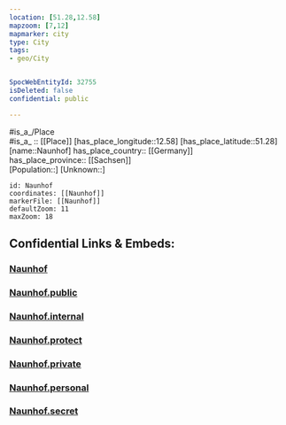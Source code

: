 ```yaml
---
location: [51.28,12.58] 
mapzoom: [7,12] 
mapmarker: city 
type: City
tags:
- geo/City


SpocWebEntityId: 32755
isDeleted: false
confidential: public

---
```

#is_a_/Place  
#is_a_ :: [[Place]] 
[has_place_longitude::12.58] 
[has_place_latitude::51.28] 
[name::Naunhof] 
has_place_country:: [[Germany]]  
has_place_province:: [[Sachsen]]  
[Population::] 
[Unknown::] 


```leaflet
id: Naunhof
coordinates: [[Naunhof]] 
markerFile: [[Naunhof]] 
defaultZoom: 11 
maxZoom: 18
```


## Confidential Links & Embeds: 

### [Naunhof](/_Standards/Earth/Continent/Europe/Europe~Central/Germany/Germany~East/Sachsen/counties~Sachsen/Leipzig/cities~Leipzig/Naunhof.md) 

### [Naunhof.public](/_public/Earth/Continent/Europe/Europe~Central/Germany/Germany~East/Sachsen/counties~Sachsen/Leipzig/cities~Leipzig/Naunhof.public.md) 

### [Naunhof.internal](/_internal/Earth/Continent/Europe/Europe~Central/Germany/Germany~East/Sachsen/counties~Sachsen/Leipzig/cities~Leipzig/Naunhof.internal.md) 

### [Naunhof.protect](/_protect/Earth/Continent/Europe/Europe~Central/Germany/Germany~East/Sachsen/counties~Sachsen/Leipzig/cities~Leipzig/Naunhof.protect.md) 

### [Naunhof.private](/_private/Earth/Continent/Europe/Europe~Central/Germany/Germany~East/Sachsen/counties~Sachsen/Leipzig/cities~Leipzig/Naunhof.private.md) 

### [Naunhof.personal](/_personal/Earth/Continent/Europe/Europe~Central/Germany/Germany~East/Sachsen/counties~Sachsen/Leipzig/cities~Leipzig/Naunhof.personal.md) 

### [Naunhof.secret](/_secret/Earth/Continent/Europe/Europe~Central/Germany/Germany~East/Sachsen/counties~Sachsen/Leipzig/cities~Leipzig/Naunhof.secret.md)

